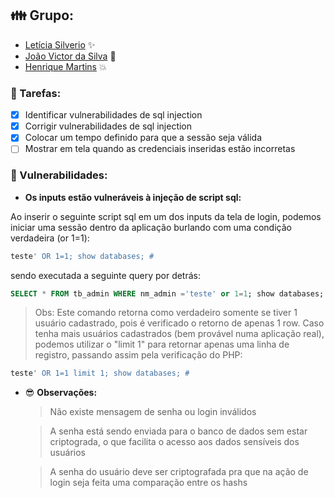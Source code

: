 ## :family: Grupo:

- [Letícia Silverio](https://github.com/devLeSilverio) ✨
- [João Victor da Silva](https://github.com/joaovds) :rocket:
- [Henrique Martins](https://github.com/hmartiins) :boom:

### :bookmark_tabs: Tarefas:

- [x] Identificar vulnerabilidades de sql injection
- [x] Corrigir vulnerabilidades de sql injection
- [x] Colocar um tempo definido para que a sessão seja válida
- [ ] Mostrar em tela quando as credenciais inseridas estão incorretas

### :eyes: Vulnerabilidades:

- **Os inputs estão vulneráveis à injeção de script sql:**

Ao inserir o seguinte script sql em um dos inputs da tela de login, podemos iniciar uma sessão dentro da aplicação burlando com uma condição verdadeira (or 1=1):

```sql
teste' OR 1=1; show databases; #
```

sendo executada a seguinte query por detrás:

```sql
SELECT * FROM tb_admin WHERE nm_admin ='teste' or 1=1; show databases; #' AND ds_senha = ''
```

> Obs: Este comando retorna como verdadeiro somente se tiver 1 usuário cadastrado, pois é verificado o retorno de apenas 1 row. Caso tenha mais usuários cadastrados (bem provável numa aplicação real), podemos utilizar o "limit 1" para retornar apenas uma linha de registro, passando assim pela verificação do PHP:

```sql
teste' OR 1=1 limit 1; show databases; #
```

- :sunglasses: **Observações:**
  > Não existe mensagem de senha ou login inválidos

  > A senha está sendo enviada para o banco de dados sem estar criptograda, o que facilita o acesso aos dados sensíveis dos usuários

  > A senha do usuário deve ser criptografada pra que na ação de login seja feita uma comparação entre os hashs
